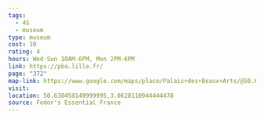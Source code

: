 ```yaml
---
tags:
  - 4S
  - museum
type: museum
cost: 10
rating: 4
hours: Wed-Sun 10AM-6PM, Mon 2PM-6PM
link: https://pba.lille.fr/
page: "372"
map-link: https://www.google.com/maps/place/Palais+des+Beaux+Arts/@50.6304846,3.0602179,17z/data=!3m1!4b1!4m6!3m5!1s0x47c2d58f89a8f5e9:0xcb97f7b75dea2449!8m2!3d50.6304812!4d3.0627928!16s%2Fm%2F043m6w7?entry=ttu&g_ep=EgoyMDI0MDkxOC4xIKXMDSoASAFQAw%3D%3D
visit: 
location: 50.630458149999995,3.0628110944444478
source: Fodor's Essential France
---
```

